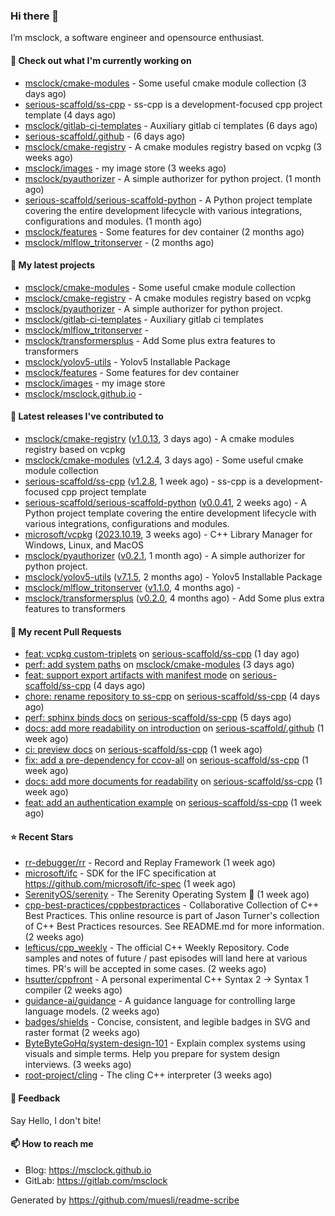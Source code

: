 ### Hi there 👋

I’m msclock, a software engineer and opensource enthusiast.

#### 👷 Check out what I'm currently working on

- [msclock/cmake-modules](https://github.com/msclock/cmake-modules) - Some useful cmake module collection (3 days ago)
- [serious-scaffold/ss-cpp](https://github.com/serious-scaffold/ss-cpp) - ss-cpp is a development-focused cpp project template (4 days ago)
- [msclock/gitlab-ci-templates](https://github.com/msclock/gitlab-ci-templates) - Auxiliary gitlab ci templates (6 days ago)
- [serious-scaffold/.github](https://github.com/serious-scaffold/.github) -  (6 days ago)
- [msclock/cmake-registry](https://github.com/msclock/cmake-registry) - A cmake modules registry based on vcpkg (3 weeks ago)
- [msclock/images](https://github.com/msclock/images) - my image store (3 weeks ago)
- [msclock/pyauthorizer](https://github.com/msclock/pyauthorizer) - A simple authorizer for python project. (1 month ago)
- [serious-scaffold/serious-scaffold-python](https://github.com/serious-scaffold/serious-scaffold-python) - A Python project template covering the entire development lifecycle with various integrations, configurations and modules. (1 month ago)
- [msclock/features](https://github.com/msclock/features) - Some features for dev container (2 months ago)
- [msclock/mlflow_tritonserver](https://github.com/msclock/mlflow_tritonserver) -  (2 months ago)

#### 🌱 My latest projects

- [msclock/cmake-modules](https://github.com/msclock/cmake-modules) - Some useful cmake module collection
- [msclock/cmake-registry](https://github.com/msclock/cmake-registry) - A cmake modules registry based on vcpkg
- [msclock/pyauthorizer](https://github.com/msclock/pyauthorizer) - A simple authorizer for python project.
- [msclock/gitlab-ci-templates](https://github.com/msclock/gitlab-ci-templates) - Auxiliary gitlab ci templates
- [msclock/mlflow_tritonserver](https://github.com/msclock/mlflow_tritonserver) - 
- [msclock/transformersplus](https://github.com/msclock/transformersplus) - Add Some plus extra features to transformers
- [msclock/yolov5-utils](https://github.com/msclock/yolov5-utils) - Yolov5 Installable Package
- [msclock/features](https://github.com/msclock/features) - Some features for dev container
- [msclock/images](https://github.com/msclock/images) - my image store
- [msclock/msclock.github.io](https://github.com/msclock/msclock.github.io) - 

#### 🔭 Latest releases I've contributed to

- [msclock/cmake-registry](https://github.com/msclock/cmake-registry) ([v1.0.13](https://github.com/msclock/cmake-registry/releases/tag/v1.0.13), 3 days ago) - A cmake modules registry based on vcpkg
- [msclock/cmake-modules](https://github.com/msclock/cmake-modules) ([v1.2.4](https://github.com/msclock/cmake-modules/releases/tag/v1.2.4), 3 days ago) - Some useful cmake module collection
- [serious-scaffold/ss-cpp](https://github.com/serious-scaffold/ss-cpp) ([v1.2.8](https://github.com/serious-scaffold/ss-cpp/releases/tag/v1.2.8), 1 week ago) - ss-cpp is a development-focused cpp project template
- [serious-scaffold/serious-scaffold-python](https://github.com/serious-scaffold/serious-scaffold-python) ([v0.0.41](https://github.com/serious-scaffold/serious-scaffold-python/releases/tag/v0.0.41), 2 weeks ago) - A Python project template covering the entire development lifecycle with various integrations, configurations and modules.
- [microsoft/vcpkg](https://github.com/microsoft/vcpkg) ([2023.10.19](https://github.com/microsoft/vcpkg/releases/tag/2023.10.19), 3 weeks ago) - C&#43;&#43; Library Manager for Windows, Linux, and MacOS
- [msclock/pyauthorizer](https://github.com/msclock/pyauthorizer) ([v0.2.1](https://github.com/msclock/pyauthorizer/releases/tag/v0.2.1), 1 month ago) - A simple authorizer for python project.
- [msclock/yolov5-utils](https://github.com/msclock/yolov5-utils) ([v7.1.5](https://github.com/msclock/yolov5-utils/releases/tag/v7.1.5), 2 months ago) - Yolov5 Installable Package
- [msclock/mlflow_tritonserver](https://github.com/msclock/mlflow_tritonserver) ([v1.1.0](https://github.com/msclock/mlflow_tritonserver/releases/tag/v1.1.0), 4 months ago) - 
- [msclock/transformersplus](https://github.com/msclock/transformersplus) ([v0.2.0](https://github.com/msclock/transformersplus/releases/tag/v0.2.0), 4 months ago) - Add Some plus extra features to transformers

#### 🔨 My recent Pull Requests

- [feat: vcpkg custom-triplets](https://github.com/serious-scaffold/ss-cpp/pull/48) on [serious-scaffold/ss-cpp](https://github.com/serious-scaffold/ss-cpp) (1 day ago)
- [perf: add system paths](https://github.com/msclock/cmake-modules/pull/7) on [msclock/cmake-modules](https://github.com/msclock/cmake-modules) (3 days ago)
- [feat: support export artifacts with manifest mode](https://github.com/serious-scaffold/ss-cpp/pull/46) on [serious-scaffold/ss-cpp](https://github.com/serious-scaffold/ss-cpp) (4 days ago)
- [chore: rename repository to ss-cpp](https://github.com/serious-scaffold/ss-cpp/pull/44) on [serious-scaffold/ss-cpp](https://github.com/serious-scaffold/ss-cpp) (4 days ago)
- [perf: sphinx binds docs](https://github.com/serious-scaffold/ss-cpp/pull/43) on [serious-scaffold/ss-cpp](https://github.com/serious-scaffold/ss-cpp) (5 days ago)
- [docs: add more readability on introduction](https://github.com/serious-scaffold/.github/pull/4) on [serious-scaffold/.github](https://github.com/serious-scaffold/.github) (1 week ago)
- [ci: preview docs](https://github.com/serious-scaffold/ss-cpp/pull/41) on [serious-scaffold/ss-cpp](https://github.com/serious-scaffold/ss-cpp) (1 week ago)
- [fix: add a pre-dependency for ccov-all](https://github.com/serious-scaffold/ss-cpp/pull/39) on [serious-scaffold/ss-cpp](https://github.com/serious-scaffold/ss-cpp) (1 week ago)
- [docs: add more documents for readability](https://github.com/serious-scaffold/ss-cpp/pull/37) on [serious-scaffold/ss-cpp](https://github.com/serious-scaffold/ss-cpp) (1 week ago)
- [feat: add an authentication example](https://github.com/serious-scaffold/ss-cpp/pull/35) on [serious-scaffold/ss-cpp](https://github.com/serious-scaffold/ss-cpp) (1 week ago)

#### ⭐ Recent Stars

- [rr-debugger/rr](https://github.com/rr-debugger/rr) - Record and Replay Framework (1 week ago)
- [microsoft/ifc](https://github.com/microsoft/ifc) - SDK for the IFC specification at https://github.com/microsoft/ifc-spec (1 week ago)
- [SerenityOS/serenity](https://github.com/SerenityOS/serenity) - The Serenity Operating System 🐞 (1 week ago)
- [cpp-best-practices/cppbestpractices](https://github.com/cpp-best-practices/cppbestpractices) - Collaborative Collection of C&#43;&#43; Best Practices. This online resource is part of Jason Turner&#39;s collection of C&#43;&#43; Best Practices resources. See README.md for more information. (2 weeks ago)
- [lefticus/cpp_weekly](https://github.com/lefticus/cpp_weekly) - The official C&#43;&#43; Weekly Repository. Code samples and notes of future / past episodes will land here at various times. PR&#39;s will be accepted in some cases. (2 weeks ago)
- [hsutter/cppfront](https://github.com/hsutter/cppfront) - A personal experimental C&#43;&#43; Syntax 2 -&gt; Syntax 1 compiler (2 weeks ago)
- [guidance-ai/guidance](https://github.com/guidance-ai/guidance) - A guidance language for controlling large language models. (2 weeks ago)
- [badges/shields](https://github.com/badges/shields) - Concise, consistent, and legible badges in SVG and raster format (2 weeks ago)
- [ByteByteGoHq/system-design-101](https://github.com/ByteByteGoHq/system-design-101) - Explain complex systems using visuals and simple terms. Help you prepare for system design interviews. (3 weeks ago)
- [root-project/cling](https://github.com/root-project/cling) - The cling C&#43;&#43; interpreter (3 weeks ago)

#### 💬 Feedback

Say Hello, I don't bite!

#### 📫 How to reach me

- Blog: https://msclock.github.io
- GitLab: https://gitlab.com/msclock

Generated by https://github.com/muesli/readme-scribe
